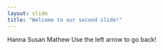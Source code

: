 ```yaml
---
layout: slide
title: "Welcome to our second slide!"
---
```

Hanna Susan Mathew
Use the left arrow to go back!
